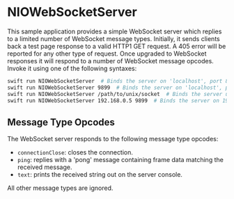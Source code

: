# NIOWebSocketServer

This sample application provides a simple WebSocket server which replies to a limited number of WebSocket message types. Initially, it sends clients back a test page response to a valid HTTP1 GET request. A 405 error will be reported for any other type of request. Once upgraded to WebSocket responses it will respond to a number of WebSocket message opcodes. Invoke it using one of the following syntaxes:

```bash
swift run NIOWebSocketServer  # Binds the server on 'localhost', port 8888.
swift run NIOWebSocketServer 9899  # Binds the server on 'localhost', port 9899
swift run NIOWebSocketServer /path/to/unix/socket  # Binds the server using the given UNIX socket
swift run NIOWebSocketServer 192.168.0.5 9899  # Binds the server on 192.168.0.5:9899
```

## Message Type Opcodes

The WebSocket server responds to the following message type opcodes:

- `connectionClose`: closes the connection.
- `ping`: replies with a 'pong' message containing frame data matching the received message.
- `text`: prints the received string out on the server console.

All other message types are ignored.
